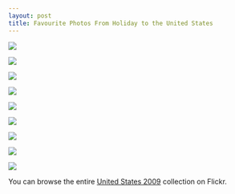```yaml
---
layout: post
title: Favourite Photos From Holiday to the United States
---
```


[![](http://farm3.static.flickr.com/2560/3965214768_8d886e4c72.jpg)](http://www.flickr.com/photos/tatejohnson/3965214768/ )

[![](http://farm3.static.flickr.com/2626/3965212388_ba34281d73.jpg)](http://www.flickr.com/photos/tatejohnson/3965212388/ )

[![](http://farm3.static.flickr.com/2499/3967441687_f2041e8b5e.jpg)](http://www.flickr.com/photos/tatejohnson/3967441687/ )

[![](http://farm3.static.flickr.com/2560/3965214768_8d886e4c72.jpg)](http://www.flickr.com/photos/tatejohnson/3965214768/ )

[![](http://farm3.static.flickr.com/2596/3968275424_765e4d1534.jpg)](http://www.flickr.com/photos/tatejohnson/3968275424/ )

[![](http://farm3.static.flickr.com/2516/3967462695_aa175b610b.jpg)](http://www.flickr.com/photos/tatejohnson/3967462695/ )

[![](http://farm3.static.flickr.com/2476/3946456902_a2833ec203.jpg)](http://www.flickr.com/photos/tatejohnson/3946456902/ )

[![](http://farm3.static.flickr.com/2524/3958302527_bb9fe7ff12.jpg)](http://www.flickr.com/photos/tatejohnson/3958302527/ )

[![](http://farm3.static.flickr.com/2446/3958303537_7ca0a37b9d.jpg)](http://www.flickr.com/photos/tatejohnson/3958303537/ )

You can browse the entire [United States 2009](http://www.flickr.com/photos/tatejohnson/collections/72157622511027402/) collection on Flickr.
